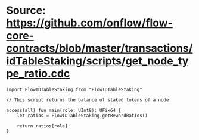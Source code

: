 # Source: https://github.com/onflow/flow-core-contracts/blob/master/transactions/idTableStaking/scripts/get_node_type_ratio.cdc

```
import FlowIDTableStaking from "FlowIDTableStaking"

// This script returns the balance of staked tokens of a node

access(all) fun main(role: UInt8): UFix64 {
    let ratios = FlowIDTableStaking.getRewardRatios()

    return ratios[role]!
}
```